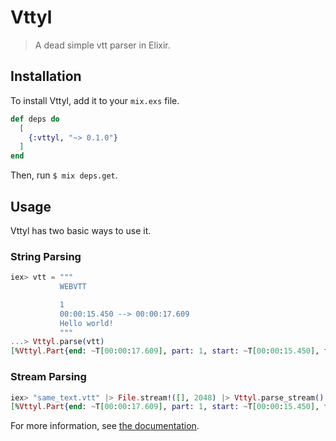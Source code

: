 # Vttyl

> A dead simple vtt parser in Elixir.

## Installation

To install Vttyl, add it to your `mix.exs` file.

```elixir
def deps do
  [
    {:vttyl, "~> 0.1.0"}
  ]
end
```

Then, run `$ mix deps.get`.

## Usage

Vttyl has two basic ways to use it.

### String Parsing

```elixir
iex> vtt = """
           WEBVTT

           1
           00:00:15.450 --> 00:00:17.609
           Hello world!
           """
...> Vttyl.parse(vtt)
[%Vttyl.Part{end: ~T[00:00:17.609], part: 1, start: ~T[00:00:15.450], text: "Hello world!"}]
```

### Stream Parsing

```elixir
iex> "same_text.vtt" |> File.stream!([], 2048) |> Vttyl.parse_stream() |> Enum.into([])
[%Vttyl.Part{end: ~T[00:00:17.609], part: 1, start: ~T[00:00:15.450], text: "Hello world!"}]
```

For more information, see [the documentation][documentation].

[documentation]: https://hexdocs.pm/vttyl
